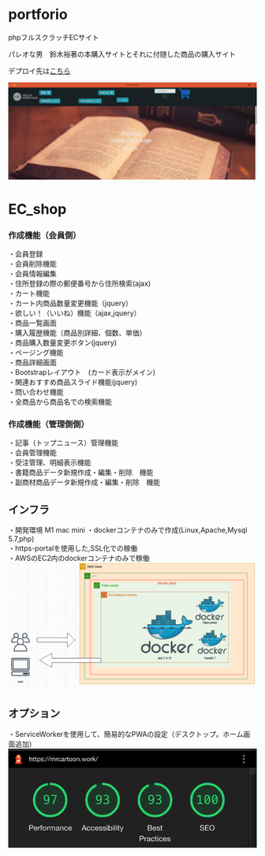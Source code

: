 # portforio

phpフルスクラッチECサイト

パレオな男　鈴木裕著の本購入サイトとそれに付随した商品の購入サイト

デプロイ先は<a href="https://mrcartoon.work/">こちら</a>


<img src="image/top-img.png" alt="">

# EC_shop


<h3>作成機能（会員側）<br></h3>
・会員登録<br>
・会員削除機能<br>
・会員情報編集<br>
・住所登録の際の郵便番号から住所検索(ajax)<br>
・カート機能<br>
・カート内商品数量変更機能（jquery）<br>
・欲しい！（いいね）機能（ajax,jquery）<br>
・商品一覧画面<br>
・購入履歴機能（商品別詳細、個数、単価）<br>
・商品購入数量変更ボタン(jquery)<br>
・ページング機能<br>
・商品詳細画面<br>
・Bootstrapレイアウト　(カード表示がメイン)<br>
・関連おすすめ商品スライド機能(jquery)<br>
・問い合わせ機能<br>
・全商品から商品名での検索機能<br>


<h3>作成機能（管理側側）<br></h3>

・記事（トップニュース）管理機能<br>
・会員管理機能<br>
・受注管理、明細表示機能<br>
・書籍商品データ新規作成・編集・削除　機能<br>
・副商材商品データ新規作成・編集・削除　機能<br>

<h2>インフラ</h2>
・開発環境 M1 mac mini
・dockerコンテナのみで作成(Linux,Apache,Mysql 5.7,php)<br>
・https-portalを使用した,SSL化での稼働<br>
・AWSのEC2内のdockerコンテナのみで稼働<br>


<img src="image/aws.png" alt="">
<h2>オプション</h2>
・ServiceWorkerを使用して、簡易的なPWAの設定（デスクトップ。ホーム画面追加）


<img src="image/PWA.png" alt="">